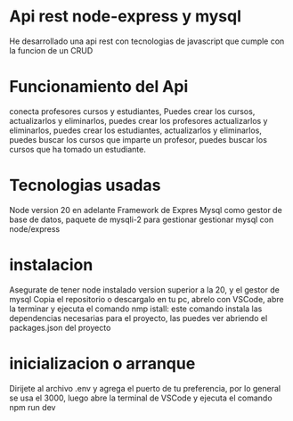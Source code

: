 # Api rest node-express y mysql 
 He desarrollado una api rest con tecnologias de javascript que cumple con la funcion de un CRUD
# Funcionamiento del Api 
 conecta profesores cursos y estudiantes, Puedes crear los cursos, actualizarlos y eliminarlos, puedes crear los profesores actualizarlos y eliminarlos, puedes crear los estudiantes, actualizarlos y eliminarlos, puedes buscar los cursos que imparte un profesor, puedes buscar los cursos que ha tomado un estudiante.
# Tecnologias usadas
Node version 20 en adelante
Framework de Expres 
Mysql como gestor de base de datos,
paquete de mysqli-2 para gestionar gestionar mysql con node/express
# instalacion 
Asegurate de tener node instalado version superior a la 20, y el gestor de mysql
Copia el repositorio o descargalo en tu pc, abrelo con VSCode, abre la terminar y ejecuta el comando 
nmp istall: este comando instala las dependencias necesarias para el proyecto, las puedes ver abriendo el packages.json del proyecto
# inicializacion o arranque
Dirijete al archivo .env y agrega el puerto de tu preferencia, por lo general se usa el 3000, luego abre la terminal de VSCode y ejecuta el comando npm run dev
